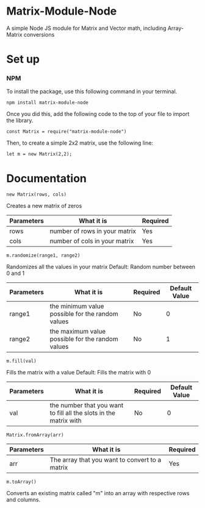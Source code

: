 # Matrix-Module-Node
A simple Node JS module for Matrix and Vector math, including Array-Matrix conversions


# Set up

### NPM

To install the package, use this following command in your terminal.


```npm install matrix-module-node```

Once you did this, add the following code to the top of your file to import the library.

```
const Matrix = require("matrix-module-node")
```

Then, to create a simple 2x2 matrix, use the following line:

```
let m = new Matrix(2,2);
```


# Documentation


```new Matrix(rows, cols)```

Creates a new matrix of zeros

Parameters    |   What it is    | Required
--------------|-----------------|---------
rows          | number of rows in your matrix | Yes
cols          | number of cols in your matrix | Yes


```m.randomize(range1, range2)```

Randomizes all the values in your matrix
Default: Random number between 0 and 1

Parameters    |  What it is     | Required  |  Default Value
--------------|-----------------|-----------|----------------
range1        | the minimum value possible for the random values | No | 0
range2        | the maximum value possible for the random values | No | 1


```m.fill(val)```

Fills the matrix with a value
Default: Fills the matrix with 0

Parameters    |  What it is     | Required | Default Value
--------------|-----------------|----------|--------------
val           | the number that you want to fill all the slots in the matrix with  | No | 0


```Matrix.fromArray(arr)```

Parameters    |    What it is   |  Required
--------------|-----------------|-----------
arr           |  The array that you want to convert to a matrix | Yes


```m.toArray()```

Converts an existing matrix called "m" into an array with respective rows and columns.
